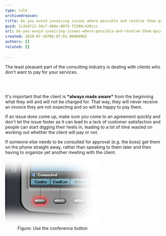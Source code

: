 ```yaml
---
type: rule
archivedreason: 
title: Do you avoid invoicing issues where possible and resolve them quickly when they come up?
guid: 2c2b4712-34c7-484e-8078-f2308c426ccc
uri: do-you-avoid-invoicing-issues-where-possible-and-resolve-them-quickly-when-they-come-up
created: 2010-07-16T06:07:03.0000000Z
authors: []
related: []

---
```



The least pleasant part of the consulting industry is dealing with clients who don't want to pay for your services.

<br><excerpt class='endintro'></excerpt><br>

  <p>It's important that the client is <strong>*always made aware*</strong> from the beginning what they will and will not be charged for. That way, they will never receive an invoice they are not expecting and so will be happy to pay them. </p>
<p>If an issue does come up, make sure you come to an agreement quickly and don't let the issue fester as it can lead to a lack of customer satisfaction and people can start digging their heels in, leading to a lot of time wasted on working out whether the client will pay or not. </p>
<p>If someone else needs to be consulted for approval (e.g. the boss) get them on the phone straight away, rather than speaking to them later and then having to organize yet another meeting with the client. </p>
<dl class="goodImage">
    <dt><img alt="" src="../../assets/confrn.jpg" /> </dt>
    <dd>Figure: Use the conference button </dd>
</dl>



